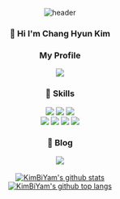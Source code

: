 <div align="center">

  ![header](https://capsule-render.vercel.app/api?type=waving&color=auto&height=200&section=header&text=KimBiYam&fontSize=48)

</div>

<div align="center">

  ### 🙋 Hi I'm Chang Hyun Kim

  ### My Profile

  <a href="https://kimbiyam.notion.site/Chang-Hyun-Kim-403adccc944746adb66a8df8742fd41d">
    <img src="https://img.shields.io/badge/Notion-000000?style=flat-square&logo=Notion&logoColor=white&link=https://kimbiyam.notion.site/Chang-Hyun-Kim-403adccc944746adb66a8df8742fd41d"/>
  </a>

</div>

<div align="center">

  ### 📕 Skills
  
  <div>
    <img src="https://img.shields.io/badge/-JavaScript-F7DF1E?style=flat-square&logo=javascript&logoColor=white" />
    <img src="https://img.shields.io/badge/-TypeScript-3178C6?style=flat-square&logo=typescript&logoColor=white" />
    <img src="https://img.shields.io/badge/-Dart-0175C2?style=flat-square&logo=dart&logoColor=white" />
  </div>
  <div>
    <img src="https://img.shields.io/badge/-Flutter-02569B?style=flat-square&logo=flutter&logoColor=white" />
    <img src="https://img.shields.io/badge/-Express-000000?style=flat-square&logo=express&logoColor=white" />
    <img src="https://img.shields.io/badge/-NestJs-E0234E?style=flat-square&logo=nestjs&logoColor=white" />
    <img src="https://img.shields.io/badge/-React-61DAFB?style=flat-square&logo=react&logoColor=white" />
  </div>

</div>

<div align="center">

  ### 📝 Blog

  <a href="https://kimbiyam.me">
    <img src="https://img.shields.io/badge/KimBiYam.log-E2E8F0?style=flat-square&link=https://kimbiyam.me"/>
  </a>

</div>

<br>

<div align="center">
  <a href="https://github.com/anuraghazra/github-readme-stats">
    <img align="center" src="https://github-readme-stats.vercel.app/api?username=KimBiYam&count_private=true&show_icons=true" alt="KimBiYam's github stats" />
  </a>
</div>
<div align="center">
  <a href="https://github.com/anuraghazra/github-readme-stats">
    <img align="center" src="https://github-readme-stats.anuraghazra1.vercel.app/api/top-langs/?username=KimBiYam&layout=compact" alt="KimBiYam's github top langs" />
  </a>  
<div>
